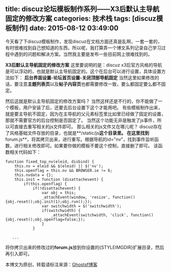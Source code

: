 title: discuz论坛模板制作系列——X3后默认主导航固定的修改方案
categories: 技术栈
tags: [discuz模板制作]
date: 2015-08-12 03:49:00
---
今天看了下discuz模板制作，发现discuz在文档方面还真是乱啊，一套一套的，有时很难找到自己想知道的东西，所以呢，我打算弄一个博文系列记录自己学习过程中遇到的问题和解决方案。当然我主要是发布一些目前网上很难找到的。

**X3后默认主导航固定的修改方案**
这里要说明的是：discuz x3后官方风格的导航是可以浮动的，也就是默认主导航固定的。这个在后台可以进行设置，具体设置方法如下：
**后台界面设置-论坛首页设置-关闭顶部导航固定**
当然这里如果修改的话，要注意**主题列表页**以及**帖子内容页**也都需要修改一致，要么都固定要么都不固定。

然后这就是默认主导航固定的修改方案吗？
当然这样还是不行的，你不能做了一个模板，用户安装了后，还要去后台设置下这个才能用吧。
有些模板制作出来，就是要主导航不固定，因为在主导航的父元素标签里比如<hd>里已经做了固定的设置，那就不需要官方的后台控制是否固定了。
当然这个功能无非是触发了js事件，所以可直接去重写相关的js文件即可。
那么相关的js文件又在哪儿呢？
discuz存在了风格基础文件存放的目录，也就是**/static/js**这个目录里。
在这里找到**forum.js**，将其拷贝出来，进行重写。根据导航的id="nv"，找到事件监听函数，进行相关修改即可。如果要你做的模板不要这个控制，直接删了即可。
该函数相关代码如下：

    function fixed_top_nv(eleid, disbind) {
    	this.nv = eleid && $(eleid) || $('nv');
    	this.openflag = this.nv && BROWSER.ie != 6;
    	this.nvdata = {};
    	this.init = function (disattachevent) {
    		if(this.openflag) {
    			if(!disattachevent) {
    				var obj = this;
    				_attachEvent(window, 'resize', function(){obj.reset();obj.init(1);obj.run();});
    				var switchwidth = $('switchwidth');
    				if(switchwidth) {
    					_attachEvent(switchwidth, 'click', function(){obj.reset();obj.openflag=false;});
    				}
    			}
    
       ...

将你拷贝出来的修改过的**forum.js**放到你设置的{STYLEIMGDIR}扩展目录，然后再引入即可。


<!--more-->

本博文为原创，转载请标注来源：[Ghostsf博客][1]


  [1]: http://www.ghostsf.com
